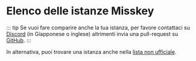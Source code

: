 # Elenco delle istanze Misskey

::: tip
Se vuoi fare comparire anche la tua istanza, per favore contattaci su [Discord](https://discord.gg/Wp8gVStHW3) (in Giapponese o inglese) altrimenti invia una pull-request su [GitHub](https://github.com/misskey-dev/misskey-hub).
:::

<MkInstances/>

In alternativa, puoi trovare una istanza anche nella [lista non ufficiale](https://join.misskey.page/en-US/instances).

<style>
	.mkAd {
		display: none !important;
	}
	.aiModeButton {
		display: none;
	}
</style>

